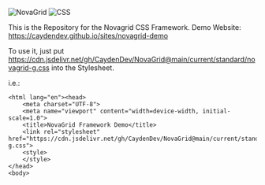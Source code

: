 ![NovaGrid](https://img.shields.io/badge/NovaGrid-1-blue) ![CSS](https://img.shields.io/badge/CSS-lila)

This is the Repository for the Novagrid CSS Framework.
Demo Website: https://caydendev.github.io/sites/novagrid-demo


To use it, just put https://cdn.jsdelivr.net/gh/CaydenDev/NovaGrid@main/current/standard/novagrid-g.css into the Stylesheet.

i.e.:
```
<html lang="en"><head>
    <meta charset="UTF-8">
    <meta name="viewport" content="width=device-width, initial-scale=1.0">
    <title>NovaGrid Framework Demo</title>
    <link rel="stylesheet" href="https://cdn.jsdelivr.net/gh/CaydenDev/NovaGrid@main/current/standard/novagrid-g.css">
    <style>
    </style>
</head>
<body>
```
